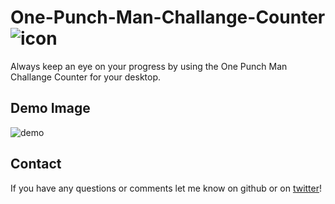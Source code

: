 # One-Punch-Man-Challange-Counter ![icon](https://github.com/Rhatalin/One-Punch-Man-Challange-Counter/blob/master/SaitamaChallangeCounter/Images/OPM_face_64.png)
Always keep an eye on your progress by using the One Punch Man Challange Counter for your desktop.

## Demo Image

![demo](https://github.com/Rhatalin/One-Punch-Man-Challange-Counter/blob/master/SaitamaChallangeCounter/Images/Example_OnDesktop.PNG)

## Contact

If you have any questions or comments let me know on github or on [twitter](https://twitter.com/Rhatalin)!
